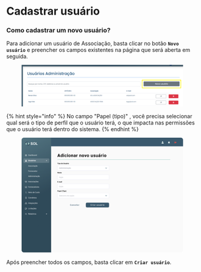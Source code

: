 # Cadastrar usuário

### Como cadastrar um novo usuário?

Para adicionar um usuário de Associação, basta clicar no botão **`Novo usuário`** e preencher os campos existentes na página que será aberta em seguida.

<figure><img src="../../../../.gitbook/assets/image (13).png" alt=""><figcaption></figcaption></figure>

{% hint style="info" %}
No campo "Papel (tipo)" , você precisa selecionar qual será o tipo de perfil que o usuário terá, o que impacta nas permissões que o usuário terá dentro do sistema.
{% endhint %}

<figure><img src="../../../../.gitbook/assets/Adicionar novo usuário (Administração).png" alt=""><figcaption></figcaption></figure>

Após preencher todos os campos, basta clicar em **`Criar usuário`**.
